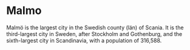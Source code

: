 # Malmo
Malmö is the largest city in the Swedish county (län) of Scania. It is the third-largest city in Sweden, after Stockholm and Gothenburg, and the sixth-largest city in Scandinavia, with a population of 316,588.
